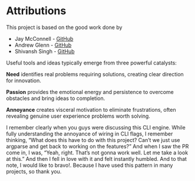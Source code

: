 # Attributions

This project is based on the good work done by 
- Jay McConnell - [GitHub](https://github.com/jaymccon)
- Andrew Glenn - [GitHub](https://github.com/andrew-glenn) 
- Shivansh Singh - [GitHub](https://github.com/sshvans)

Useful tools and ideas typically emerge from three powerful catalysts: 

**Need** identifies real problems requiring solutions, creating clear direction for innovation.

**Passion** provides the emotional energy and persistence to overcome obstacles and bring ideas to completion.

**Annoyance** creates visceral motivation to eliminate frustrations, often revealing genuine user experience problems worth solving.

I remember clearly when you guys were discussing this CLI engine.  While fully understanding the annoyance of wiring in CLI flags, I remember thinking, “What does this have to do with this project? Can’t we  just use argparse and get back to working on the features?”  And when I saw the PR come in, I was, “Yeah, right. That’s not gonna work well. Let me take a look at this.” And then I fell in love with it and felt instantly humbled.  And to that note, I would like to bravo!. Because I have used this pattern in many projects, so thank you. 
